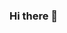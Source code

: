 ### Hi there 👋

<!--
**batzgtc/batzgtc** is a ✨ _special_ ✨ repository because its `README.md` (this file) appears on your GitHub profile.

Here are some ideas to get you started:

- 🔭 I’m currently working on Fintech Industry...
- 🌱 I’m currently learning a lot of things ...
- 👯 I’m looking to collaborate on creative peoples...
- 🤔 I’m looking for help with innovative solutions...
- 💬 Ask me about software engeneering...
- 📫 How to reach me: https://github.com/atzsamuel...
- 😄 Pronouns: he/him...
- ⚡ Fun fact: ...
-->
